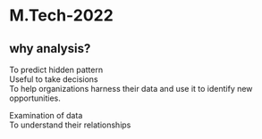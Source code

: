 # M.Tech-2022

## why analysis?
To predict hidden pattern </br>
Useful to take decisions </br>
To help organizations harness their data and use it to identify new opportunities. </br>

Examination of data </br>
To understand their relationships

